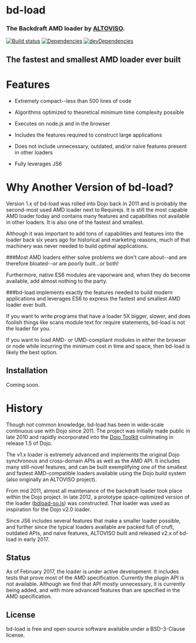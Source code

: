 # bd-load
### The Backdraft AMD loader by [ALTOVISO](http://www.altoviso.com/).

[![Build status][travis-image]][travis-url]
[![Dependencies][deps-image]][deps-url]
[![devDependencies][dev-deps-image]][dev-deps-url]

## The fastest and smallest AMD loader ever built

# Features

* Extremely compact--less than 500 lines of code

* Algorithms optimized to theoretical minimum time complexity possible

* Executes on node.js and in the browser

* Includes the features required to construct large applications

* Does not include unnecessary, outdated, and/or naive features present in other loaders

* Fully leverages JS6

# Why Another Version of bd-load?

Version 1.x of bd-load was rolled into Dojo back in 2011 and is probably the second-most used AMD loader next to Requirejs.
It is still the most capable AMD loader today and contains many features and capabilities not available in other loaders. It
is also one of the fastest and smallest.

Although it was important to add tons of capabilities and features into the loader back six years ago for historical and marketing reasons,
much of that machinery was never needed to build optimal applications.

###Most AMD loaders either solve problems we don't care about--and are therefore bloated--or are poorly built...or both!

Furthermore, native ES6 modules are vaporware and, when they do become available, add almost nothing to the party.

###bd-load implements exactly the features needed to build modern applications and leverages ES6 to express the fastest and smallest AMD loader ever built.

If you want to write programs that have a loader 5X bigger, slower, and does foolish things like scans module text
for require statements, bd-load is not the loader for you.

If you want to load AMD- or UMD-compliant modules in either the browser or node while incurring the minimum cost in time
and space, then bd-load is likely the best option.

## Installation

Coming soon.


# History

Though not common knowledge, bd-load has been in wide-scale continuous use with Dojo since 2011. The project was initially
made public in late 2010 and rapidly incorporated into the [Dojo Toolkit](https://dojotoolkit.org/) culminating in release 1.5 of 
Dojo.

The v1.x loader is extremely advanced and implements the original Dojo synchronous and cross-domain APIs
as well as the AMD API. It includes many still-novel features, and can be built exemplifying one of the smallest and fastest
AMD-compatible loaders available using the Dojo build system (also originally an ALTOVISO project).

From mid 2011, almost all maintenance of the backdraft loader took place within the Dojo project. In late 2012, a prototype
space-optimized version of the loader ([bdload-so.js](https://github.com/altoviso/bdLoad/blob/0f62f334a751e8d4b4620af0d08c9fb33a7a644a/lib/bdload-so.js)) 
was constructed. That loader was used as inspiration for the Dojo v2.0 loader.

Since JS6 includes several features that make a smaller loader possible, and further since the typical loaders available 
are packed full of cruft, outdated APIs, and naive features, ALTOVISO built and released v2.x of bd-load in early 2017.

## Status

As of February 2017, the loader is under active development. It includes tests that prove most of the AMD specification.
Currently the plugin API is not available. Although we find that API mostly unnecessary, it is currently being added, and
with more advanced features than are specified in the AMD specification.

## License

bd-load is free and open source software available under a BSD-3-Clause license.

[deps-image]:     https://img.shields.io/david/altoviso/bd-load.svg
[deps-url]:       https://david-dm.org/altoviso/bd-load
[dev-deps-image]: https://img.shields.io/david/dev/altoviso/bd-load.svg
[dev-deps-url]:   https://david-dm.org/altoviso/bd-load#info=devDependencies
[travis-image]:   https://img.shields.io/travis/altoviso/bd-load.svg
[travis-url]:     https://travis-ci.org/altoviso/bd-load

